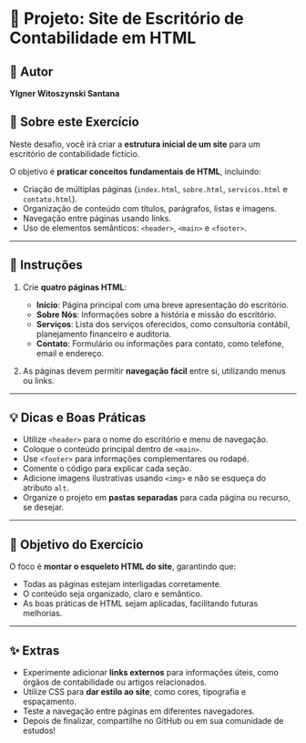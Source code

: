 # 🏢 Projeto: Site de Escritório de Contabilidade em HTML

## 👤 Autor
**Ylgner Witoszynski Santana**

## 📖 Sobre este Exercício
Neste desafio, você irá criar a **estrutura inicial de um site** para um escritório de contabilidade fictício.  

O objetivo é **praticar conceitos fundamentais de HTML**, incluindo:

- Criação de múltiplas páginas (`index.html`, `sobre.html`, `servicos.html` e `contato.html`).  
- Organização de conteúdo com títulos, parágrafos, listas e imagens.  
- Navegação entre páginas usando links.  
- Uso de elementos semânticos: `<header>`, `<main>` e `<footer>`.

---

## 📝 Instruções
1. Crie **quatro páginas HTML**:  
   - **Início**: Página principal com uma breve apresentação do escritório.  
   - **Sobre Nós**: Informações sobre a história e missão do escritório.  
   - **Serviços**: Lista dos serviços oferecidos, como consultoria contábil, planejamento financeiro e auditoria.  
   - **Contato**: Formulário ou informações para contato, como telefone, email e endereço.  

2. As páginas devem permitir **navegação fácil** entre si, utilizando menus ou links.

---

## 💡 Dicas e Boas Práticas
- Utilize `<header>` para o nome do escritório e menu de navegação.  
- Coloque o conteúdo principal dentro de `<main>`.  
- Use `<footer>` para informações complementares ou rodapé.  
- Comente o código para explicar cada seção.  
- Adicione imagens ilustrativas usando `<img>` e não se esqueça do atributo `alt`.  
- Organize o projeto em **pastas separadas** para cada página ou recurso, se desejar.  

---

## 🚀 Objetivo do Exercício
O foco é **montar o esqueleto HTML do site**, garantindo que:

- Todas as páginas estejam interligadas corretamente.  
- O conteúdo seja organizado, claro e semântico.  
- As boas práticas de HTML sejam aplicadas, facilitando futuras melhorias.  

---

## ✨ Extras
- Experimente adicionar **links externos** para informações úteis, como órgãos de contabilidade ou artigos relacionados.  
- Utilize CSS para **dar estilo ao site**, como cores, tipografia e espaçamento.  
- Teste a navegação entre páginas em diferentes navegadores.  
- Depois de finalizar, compartilhe no GitHub ou em sua comunidade de estudos!
